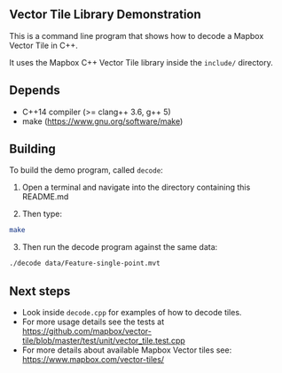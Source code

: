 ## Vector Tile Library Demonstration

This is a command line program that shows how to decode a Mapbox Vector Tile in C++.

It uses the Mapbox C++ Vector Tile library inside the `include/` directory.

## Depends

 - C++14 compiler (>= clang++ 3.6, g++ 5)
 - make (https://www.gnu.org/software/make)

## Building

To build the demo program, called `decode`:

1) Open a terminal and navigate into the directory containing this README.md

2) Then type:

```bash
make
```

3) Then run the decode program against the same data:

```bash
./decode data/Feature-single-point.mvt
```

## Next steps

 - Look inside `decode.cpp` for examples of how to decode tiles.
 - For more usage details see the tests at https://github.com/mapbox/vector-tile/blob/master/test/unit/vector_tile.test.cpp
 - For more details about available Mapbox Vector tiles see: https://www.mapbox.com/vector-tiles/